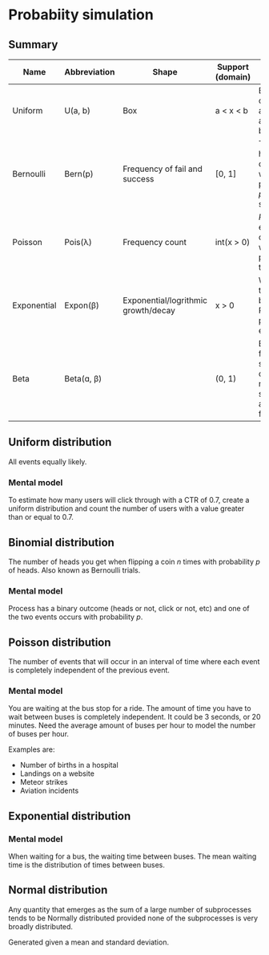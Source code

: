 # Probabiity simulation

## Summary

| Name        | Abbreviation | Shape                               | Support (domain) | Story                                                                      |
| ----------- | ------------ | ----------------------------------- | ---------------- | -------------------------------------------------------------------------- |
| Uniform     | U(a, b)      | Box                                 | a < x < b        | Equal credibility assigned across (a, b) interval                          |
| Bernoulli   | Bern(p)      | Frequency of fail and success       | [0, 1]           | Trial that has 2 outcomes with probability $p$ for the success             |
| Poisson     | Pois(λ)      | Frequency count                     | int(x > 0)       | _Rare_ events occurring with rate $λ$ per unit time.                       |
| Exponential | Expon(β)     | Exponential/logrithmic growth/decay | x > 0            | Waiting time between Poisson process events                                |
| Beta        | Beta(ɑ, β)   |                                     | (0, 1)           | Expected fraction of successes out of the number of successes and failures |

## Uniform distribution

All events equally likely.

### Mental model

To estimate how many users will click through with a CTR of 0.7,
create a uniform distribution and count the number of users with a value greater than or equal to 0.7.

## Binomial distribution

The number of heads you get when flipping a coin $n$ times with probability $p$ of heads.
Also known as Bernoulli trials.

### Mental model

Process has a binary outcome (heads or not, click or not, etc)
and one of the two events occurs with probability $p$.

## Poisson distribution

The number of events that will occur in an interval of time where each event is
completely independent of the previous event.

### Mental model

You are waiting at the bus stop for a ride.
The amount of time you have to wait between buses is completely independent.
It could be 3 seconds, or 20 minutes.
Need the average amount of buses per hour to model the number of buses per hour.

Examples are:

- Number of births in a hospital
- Landings on a website
- Meteor strikes
- Aviation incidents

## Exponential distribution

### Mental model

When waiting for a bus,
the waiting time between buses.
The mean waiting time is the distribution of times between buses.

## Normal distribution

Any quantity that emerges as the sum of a large number of subprocesses tends to be Normally distributed
provided none of the subprocesses is very broadly distributed.

Generated given a mean and standard deviation.
